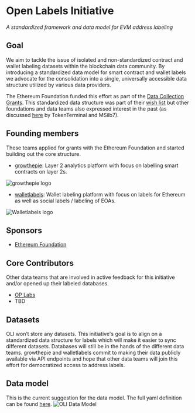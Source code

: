 # Open Labels Initiative
*A standardized framework and data model for EVM address labeling*

## Goal
We aim to tackle the issue of isolated and non-standardized contract and wallet labeling datasets within the blockchain data community. By introducing a standardized data model for smart contract and wallet labels we advocate for the consolidation into a single, universally accessible data structure utilized by various data providers. 

The Ethereum Foundation funded this effort as part of the [Data Collection Grants](https://esp.ethereum.foundation/data-collection-grants). This standardized data structure was part of their [wish list](https://notes.ethereum.org/@drigolvc/DataCollectionWishlist) but other foundations and data teams also expressed interest in the past (as discussed [here](https://twitter.com/tokenterminal/status/1694103939602608540) by TokenTerminal and MSilb7). 

## Founding members
These teams applied for grants with the Ethereum Foundation and started building out the core structure.
- [growthepie](https://www.growthepie.xyz/): Layer 2 analytics platform with focus on labelling smart contracts on layer 2s.

![growthepie logo](https://www.growthepie.xyz/_next/image?url=%2Flogo_full_light.png&w=640&q=100)

- [walletlabels](https://www.walletlabels.xyz/): Wallet labeling platform with focus on labels for Ethereum as well as social labels / labeling of EOAs.

![Walletlabels logo](https://pbs.twimg.com/profile_banners/1708156611770933248/1699914583/1080x360)

## Sponsors
- [Ethereum Foundation](https://ethereum.foundation/)

## Core Contributors
Other data teams that are involved in active feedback for this initiative and/or opened up their labeled databases.
- [OP Labs](https://www.oplabs.co/)
- TBD

## Datasets 
OLI won’t store any datasets. This initiative's goal is to align on a standardized data structure for labels which will make it easier to sync different datasets. Databases will still be in the hands of the different data teams. growthepie and walletlabels commit to making their data publicly available via API endpoints and hope that other data teams will join this effort for democratized access to address labels. 

## Data model
This is the current suggestion for the data model. The full yaml definition can be found [here](https://github.com/openlabelsinitiative/oli/blob/main/data_model.yml).
![OLI Data Model](https://github.com/openlabelsinitiative/oli/blob/main/data_model_diagram.png?raw=true)
